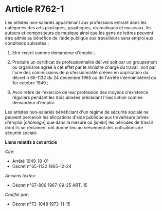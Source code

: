 # Article R762-1

Les artistes non-salariés appartenant aux professions entrant dans les catégories des arts plastiques, graphiques,
dramatiques et musicaux, les auteurs et compositeurs de musique ainsi que les gens de lettres peuvent être admis au bénéfice
de l'aide publique aux travailleurs sans emploi aux conditions suivantes :

1) Etre inscrit comme demandeur d'emploi ;

2) Produire un certificat de professionnalité délivré soit par un groupement ou organisme agréé à cet effet par le ministre
chargé du travail, soit par l'une des commissions de professionnalité créées en application du décret n  65-1132 du 24
décembre 1965 ou de l'arrêté interministériel du 1er octobre 1949 ;

3) Avoir retiré de l'exercice de leur profession des moyens d'existence réguliers pendant les trois années précédant
l'inscription comme demandeur d'emploi.

Les artistes non-salariés bénéficiant d'un régime de sécurité sociale ne peuvent percevoir les allocations d'aide publique
aux travailleurs privés d'emploi [*chômage*] que dans la mesure où [*limite*] les périodes de travail dont ils se réclament
ont donné lieu au versement des cotisations de sécurité sociale.

**Liens relatifs à cet article**

_Cite_:

  - Arrêté 1949-10-01
  - Décret n°65-1132 1965-12-24

_Anciens textes_:

  - Décret n°67-806 1967-09-25 ART. 15

_Codifié par_:

  - Décret n°73-1048 1973-11-15
